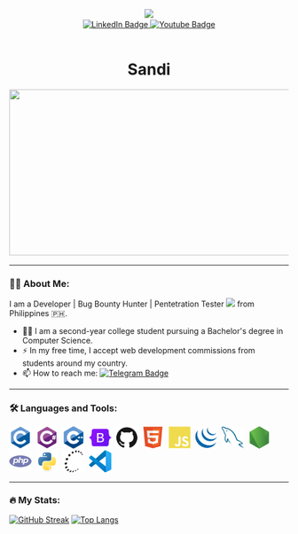 <div id="header" align="center">
  <!-- <img src="https://media.giphy.com/media/h0Mj8jM2gB9a1eNn8Z/giphy.gif" width="100"/> -->
  <img src="https://images.weserv.nl/?url=https://media1.giphy.com/media/h0Mj8jM2gB9a1eNn8Z/giphy.gif&v=4&h=300&w=300&fit=cover&mask=circle&maxage=7d&output=gif&n=-1" width="100"/>
  <div id="badges">
    <a href="https://www.linkedin.com/in/lancekenjiparce/">
      <img src="https://img.shields.io/badge/LinkedIn-blue?style=for-the-badge&logo=linkedin&logoColor=white" alt="LinkedIn Badge"/>
    </a>
    <a href="https://www.youtube.com/@lancekenjiparce/">
      <img src="https://img.shields.io/badge/YouTube-red?style=for-the-badge&logo=youtube&logoColor=white" alt="Youtube Badge"/>
    </a>
  </div>
  <img src="https://komarev.com/ghpvc/?username=lancekenji&style=flat-square&color=blue" alt=""/>
  <h1> Sandi </h1>
  <img src="https://media.giphy.com/media/RbDKaczqWovIugyJmW/giphy.gif" width="600" height="300" />
</div>

---


### 👨‍💻 About Me:
I am a Developer | Bug Bounty Hunter | Pentetration Tester <img src="https://media.giphy.com/media/WUlplcMpOCEmTGBtBW/giphy.gif" width="30"> from Philippines 🇵🇭.
- 👨‍🎓 I am a second-year college student pursuing a Bachelor's degree in Computer Science.
- ⚡ In my free time, I accept web development commissions from students around my country.
- 📫 How to reach me: [![Telegram Badge](https://img.shields.io/badge/Telegram-blue?style=flat-square&logo=telegram&logoColor=white)](https://t.me/lance_aswwscxzc)

---

### 🛠️ Languages and Tools:
<div>
  <img src="https://raw.githubusercontent.com/devicons/devicon/master/icons/c/c-original.svg" title="C" alt="C" width="40" height="40"/>&nbsp;
  <img src="https://raw.githubusercontent.com/devicons/devicon/master/icons/csharp/csharp-original.svg" title="Cs" alt="Cs" width="40" height="40"/>&nbsp;
  <img src="https://raw.githubusercontent.com/devicons/devicon/master/icons/cplusplus/cplusplus-original.svg" title="cpp" alt="cpp" width="40" height="40"/>&nbsp;
  <img src="https://raw.githubusercontent.com/devicons/devicon/master/icons/bootstrap/bootstrap-original.svg" title="Bootstrap" alt="Bootstrap" width="40" height="40"/>&nbsp;
  <img src="https://raw.githubusercontent.com/devicons/devicon/master/icons/github/github-original.svg" title="Github" alt="Github" width="40" height="40"/>&nbsp;
  <img src="https://raw.githubusercontent.com/devicons/devicon/master/icons/html5/html5-original.svg" title="HTML" alt="HTML" width="40" height="40"/>&nbsp;
  <img src="https://raw.githubusercontent.com/devicons/devicon/master/icons/javascript/javascript-plain.svg" title="JS" alt="JS" width="40" height="40"/>&nbsp;
  <img src="https://raw.githubusercontent.com/devicons/devicon/master/icons/jquery/jquery-original.svg" title="JQuery" alt="JQuery" width="40" height="40"/>&nbsp;
  <img src="https://raw.githubusercontent.com/devicons/devicon/master/icons/mysql/mysql-original.svg" title="MySQL" alt="MySQL" width="40" height="40"/>&nbsp;
  <img src="https://raw.githubusercontent.com/devicons/devicon/master/icons/nodejs/nodejs-original.svg" title="NodeJS" alt="NodeJS" width="40" height="40"/>&nbsp;
  <img src="https://raw.githubusercontent.com/devicons/devicon/master/icons/php/php-plain.svg" title="PHP" alt="PHP" width="40" height="40"/>&nbsp;
  <img src="https://raw.githubusercontent.com/devicons/devicon/master/icons/python/python-original.svg" title="Python" alt="Python" width="40" height="40"/>&nbsp;
  <img src="https://raw.githubusercontent.com/devicons/devicon/master/icons/ssh/ssh-original.svg" title="SSH" alt="SSH" width="40" height="40"/>&nbsp;
  <img src="https://raw.githubusercontent.com/devicons/devicon/master/icons/vscode/vscode-original.svg" title="vscode" alt="vscode" width="40" height="40"/>&nbsp;
</div>

---

### 🔥 My Stats:
[![GitHub Streak](http://github-readme-streak-stats.herokuapp.com?user=lancekenji&theme=dark&background=000000)](https://git.io/streak-stats)
[![Top Langs](https://github-readme-stats.vercel.app/api/top-langs/?username=lancekenji&layout=compact&theme=vision-friendly-dark)](https://github.com/anuraghazra/github-readme-stats)
